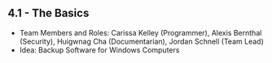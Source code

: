## 4.1 - The Basics
- Team Members and Roles: Carissa Kelley (Programmer), Alexis Bernthal (Security), Huigwnag Cha (Documentarian), Jordan Schnell (Team Lead)
- Idea: Backup Software for Windows Computers

